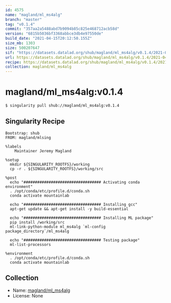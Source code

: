 ```yaml
---
id: 4575
name: "magland/ml_ms4alg"
branch: "master"
tag: "v0.1.4"
commit: "357aa2a5488abd7b9094b85c825e468712acb58d"
version: "6815b5036bf3368abbce3db4e97550de"
build_date: "2021-04-15T20:12:50.155Z"
size_mb: 1303
size: 500207647
sif: "https://datasets.datalad.org/shub/magland/ml_ms4alg/v0.1.4/2021-04-15-357aa2a5-6815b503/6815b5036bf3368abbce3db4e97550de.simg"
url: https://datasets.datalad.org/shub/magland/ml_ms4alg/v0.1.4/2021-04-15-357aa2a5-6815b503/
recipe: https://datasets.datalad.org/shub/magland/ml_ms4alg/v0.1.4/2021-04-15-357aa2a5-6815b503/Singularity
collection: magland/ml_ms4alg
---
```


# magland/ml_ms4alg:v0.1.4

```bash
$ singularity pull shub://magland/ml_ms4alg:v0.1.4
```

## Singularity Recipe

```singularity
Bootstrap: shub
FROM: magland/mlsing

%labels
    Maintainer Jeremy Magland

%setup
  mkdir ${SINGULARITY_ROOTFS}/working
  cp -r . ${SINGULARITY_ROOTFS}/working/src

%post
  echo "################################## Activating conda environment"
  . /opt/conda/etc/profile.d/conda.sh
  conda activate mountainlab
  
  echo "################################## Installing gcc"
  apt-get update && apt-get install -y build-essential

  echo "################################## Installing ML package"
  pip install /working/src
  ml-link-python-module ml_ms4alg `ml-config package_directory`/ml_ms4alg

  echo "################################## Testing package"
  ml-list-processors

%environment
  . /opt/conda/etc/profile.d/conda.sh
  conda activate mountainlab
```

## Collection

 - Name: [magland/ml_ms4alg](https://github.com/magland/ml_ms4alg)
 - License: None

